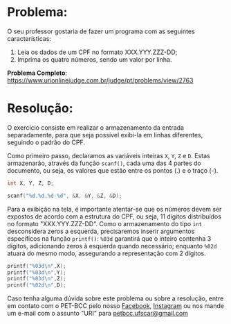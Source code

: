 # Problema:
O seu professor gostaria de fazer um programa com as seguintes características:

1. Leia os dados de um CPF no formato XXX.YYY.ZZZ-DD;
2. Imprima os quatro números, sendo um valor por linha.

**Problema Completo**: https://www.urionlinejudge.com.br/judge/pt/problems/view/2763


# Resolução:
O exercício consiste em realizar o armazenamento da entrada separadamente, para que seja possível exibi-la em linhas diferentes, seguindo o padrão do CPF.  

Como primeiro passo, declaramos as variáveis inteiras `X`, `Y`, `Z` e `D`. Estas armazenarão, através da função `scanf()`, cada uma das 4 partes do documento, ou seja, os valores que estão entre os pontos (.) e o traço (-).  

```c
int X, Y, Z, D;

scanf("%d.%d.%d-%d", &X, &Y, &Z, &D);
```  

Para a exibição na tela, é importante atentar-se que os números devem ser expostos de acordo com a estrutura do CPF, ou seja, 11 dígitos distribuídos no formato "XXX.YYY.ZZZ-DD". Como o armazenamento do tipo `int` desconsidera zeros a esquerda, precisaremos inserir argumentos específicos na função `printf()`: `%03d` garantirá que o inteiro contenha 3 dígitos, adicionando zeros à esquerda quando necessário; enquanto `%02d` atuará do mesmo modo, assegurando a representação com 2 dígitos.  

```c
printf("%03d\n",X);
printf("%03d\n",Y);
printf("%03d\n",Z);
printf("%02d\n",D);
```    


Caso tenha alguma dúvida sobre este problema ou sobre a resolução, entre em contato com o PET-BCC pelo nosso [Facebook](https://www.facebook.com/petbcc/), [Instagram](https://www.instagram.com/petbcc.ufscar/) ou nos mande um e-mail com o assunto "URI" para  petbcc.ufscar@gmail.com
